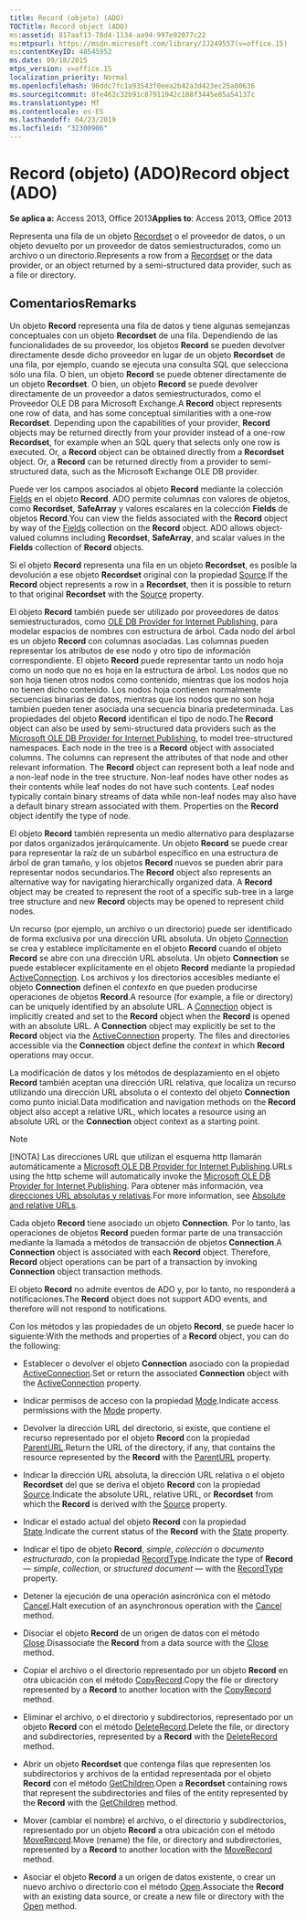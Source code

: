 ```yaml
---
title: Record (objeto) (ADO)
TOCTitle: Record object (ADO)
ms:assetid: 817aaf13-78d4-1134-aa94-997e92077c22
ms:mtpsurl: https://msdn.microsoft.com/library/JJ249557(v=office.15)
ms:contentKeyID: 48545952
ms.date: 09/18/2015
mtps_version: v=office.15
localization_priority: Normal
ms.openlocfilehash: 96ddc7fc1a93543f0eea2b42a3d423ec25a00636
ms.sourcegitcommit: 8fe462c32b91c87911942c188f3445e85a54137c
ms.translationtype: MT
ms.contentlocale: es-ES
ms.lasthandoff: 04/23/2019
ms.locfileid: "32300906"
---
```

# <a name="record-object-ado"></a><span data-ttu-id="12c09-102">Record (objeto) (ADO)</span><span class="sxs-lookup"><span data-stu-id="12c09-102">Record object (ADO)</span></span>


<span data-ttu-id="12c09-103">**Se aplica a:** Access 2013, Office 2013</span><span class="sxs-lookup"><span data-stu-id="12c09-103">**Applies to**: Access 2013, Office 2013</span></span>

<span data-ttu-id="12c09-104">Representa una fila de un objeto [Recordset](recordset-object-ado.md) o el proveedor de datos, o un objeto devuelto por un proveedor de datos semiestructurados, como un archivo o un directorio.</span><span class="sxs-lookup"><span data-stu-id="12c09-104">Represents a row from a [Recordset](recordset-object-ado.md) or the data provider, or an object returned by a semi-structured data provider, such as a file or directory.</span></span>

## <a name="remarks"></a><span data-ttu-id="12c09-105">Comentarios</span><span class="sxs-lookup"><span data-stu-id="12c09-105">Remarks</span></span>

<span data-ttu-id="12c09-p101">Un objeto **Record** representa una fila de datos y tiene algunas semejanzas conceptuales con un objeto **Recordset** de una fila. Dependiendo de las funcionalidades de su proveedor, los objetos **Record** se pueden devolver directamente desde dicho proveedor en lugar de un objeto **Recordset** de una fila, por ejemplo, cuando se ejecuta una consulta SQL que selecciona sólo una fila. O bien, un objeto **Record** se puede obtener directamente de un objeto **Recordset**. O bien, un objeto **Record** se puede devolver directamente de un proveedor a datos semiestructurados, como el Proveedor OLE DB para Microsoft Exchange.</span><span class="sxs-lookup"><span data-stu-id="12c09-p101">A **Record** object represents one row of data, and has some conceptual similarities with a one-row **Recordset**. Depending upon the capabilities of your provider, **Record** objects may be returned directly from your provider instead of a one-row **Recordset**, for example when an SQL query that selects only one row is executed. Or, a **Record** object can be obtained directly from a **Recordset** object. Or, a **Record** can be returned directly from a provider to semi-structured data, such as the Microsoft Exchange OLE DB provider.</span></span>

<span data-ttu-id="12c09-p102">Puede ver los campos asociados al objeto **Record** mediante la colección [Fields](fields-collection-ado.md) en el objeto **Record**. ADO permite columnas con valores de objetos, como **Recordset**, **SafeArray** y valores escalares en la colección **Fields** de objetos **Record**.</span><span class="sxs-lookup"><span data-stu-id="12c09-p102">You can view the fields associated with the **Record** object by way of the [Fields](fields-collection-ado.md) collection on the **Record** object. ADO allows object-valued columns including **Recordset**, **SafeArray**, and scalar values in the **Fields** collection of **Record** objects.</span></span>

<span data-ttu-id="12c09-112">Si el objeto **Record** representa una fila en un objeto **Recordset**, es posible la devolución a ese objeto **Recordset** original con la propiedad [Source](source-property-ado-record.md).</span><span class="sxs-lookup"><span data-stu-id="12c09-112">If the **Record** object represents a row in a **Recordset**, then it is possible to return to that original **Recordset** with the [Source](source-property-ado-record.md) property.</span></span>

<span data-ttu-id="12c09-p103">El objeto **Record** también puede ser utilizado por proveedores de datos semiestructurados, como [OLE DB Provider for Internet Publishing](microsoft-ole-db-provider-for-internet-publishing.md), para modelar espacios de nombres con estructura de árbol. Cada nodo del árbol es un objeto **Record** con columnas asociadas. Las columnas pueden representar los atributos de ese nodo y otro tipo de información correspondiente. El objeto **Record** puede representar tanto un nodo hoja como un nodo que no es hoja en la estructura de árbol. Los nodos que no son hoja tienen otros nodos como contenido, mientras que los nodos hoja no tienen dicho contenido. Los nodos hoja contienen normalmente secuencias binarias de datos, mientras que los nodos que no son hoja también pueden tener asociada una secuencia binaria predeterminada. Las propiedades del objeto **Record** identifican el tipo de nodo.</span><span class="sxs-lookup"><span data-stu-id="12c09-p103">The **Record** object can also be used by semi-structured data providers such as the [Microsoft OLE DB Provider for Internet Publishing](microsoft-ole-db-provider-for-internet-publishing.md), to model tree-structured namespaces. Each node in the tree is a **Record** object with associated columns. The columns can represent the attributes of that node and other relevant information. The **Record** object can represent both a leaf node and a non-leaf node in the tree structure. Non-leaf nodes have other nodes as their contents while leaf nodes do not have such contents. Leaf nodes typically contain binary streams of data while non-leaf nodes may also have a default binary stream associated with them. Properties on the **Record** object identify the type of node.</span></span>

<span data-ttu-id="12c09-p104">El objeto **Record** también representa un medio alternativo para desplazarse por datos organizados jerárquicamente. Un objeto **Record** se puede crear para representar la raíz de un subárbol específico en una estructura de árbol de gran tamaño, y los objetos **Record** nuevos se pueden abrir para representar nodos secundarios.</span><span class="sxs-lookup"><span data-stu-id="12c09-p104">The **Record** object also represents an alternative way for navigating hierarchically organized data. A **Record** object may be created to represent the root of a specific sub-tree in a large tree structure and new **Record** objects may be opened to represent child nodes.</span></span>

<span data-ttu-id="12c09-p105">Un recurso (por ejemplo, un archivo o un directorio) puede ser identificado de forma exclusiva por una dirección URL absoluta. Un objeto [Connection](connection-object-ado.md) se crea y establece implícitamente en el objeto **Record** cuando el objeto **Record** se abre con una dirección URL absoluta. Un objeto **Connection** se puede establecer explícitamente en el objeto **Record** mediante la propiedad [ActiveConnection](activeconnection-property-ado.md). Los archivos y los directorios accesibles mediante el objeto **Connection** definen el *contexto* en que pueden producirse operaciones de objetos **Record**.</span><span class="sxs-lookup"><span data-stu-id="12c09-p105">A resource (for example, a file or directory) can be uniquely identified by an absolute URL. A [Connection](connection-object-ado.md) object is implicitly created and set to the **Record** object when the **Record** is opened with an absolute URL. A **Connection** object may explicitly be set to the **Record** object via the [ActiveConnection](activeconnection-property-ado.md) property. The files and directories accessible via the **Connection** object define the *context* in which **Record** operations may occur.</span></span>

<span data-ttu-id="12c09-126">La modificación de datos y los métodos de desplazamiento en el objeto **Record** también aceptan una dirección URL relativa, que localiza un recurso utilizando una dirección URL absoluta o el contexto del objeto **Connection** como punto inicial.</span><span class="sxs-lookup"><span data-stu-id="12c09-126">Data modification and navigation methods on the **Record** object also accept a relative URL, which locates a resource using an absolute URL or the **Connection** object context as a starting point.</span></span>

> [!NOTE]
> <span data-ttu-id="12c09-127">[!NOTA] Las direcciones URL que utilizan el esquema http llamarán automáticamente a [Microsoft OLE DB Provider for Internet Publishing](microsoft-ole-db-provider-for-internet-publishing.md).</span><span class="sxs-lookup"><span data-stu-id="12c09-127">URLs using the http scheme will automatically invoke the [Microsoft OLE DB Provider for Internet Publishing](microsoft-ole-db-provider-for-internet-publishing.md).</span></span> <span data-ttu-id="12c09-128">Para obtener más información, vea [direcciones URL absolutas y relativas](absolute-and-relative-urls.md).</span><span class="sxs-lookup"><span data-stu-id="12c09-128">For more information, see [Absolute and relative URLs](absolute-and-relative-urls.md).</span></span>



<span data-ttu-id="12c09-p107">Cada objeto **Record** tiene asociado un objeto **Connection**. Por lo tanto, las operaciones de objetos **Record** pueden formar parte de una transacción mediante la llamada a métodos de transacción de objetos **Connection**.</span><span class="sxs-lookup"><span data-stu-id="12c09-p107">A **Connection** object is associated with each **Record** object. Therefore, **Record** object operations can be part of a transaction by invoking **Connection** object transaction methods.</span></span>

<span data-ttu-id="12c09-131">El objeto **Record** no admite eventos de ADO y, por lo tanto, no responderá a notificaciones.</span><span class="sxs-lookup"><span data-stu-id="12c09-131">The **Record** object does not support ADO events, and therefore will not respond to notifications.</span></span>

<span data-ttu-id="12c09-132">Con los métodos y las propiedades de un objeto **Record**, se puede hacer lo siguiente:</span><span class="sxs-lookup"><span data-stu-id="12c09-132">With the methods and properties of a **Record** object, you can do the following:</span></span>

  - <span data-ttu-id="12c09-133">Establecer o devolver el objeto **Connection** asociado con la propiedad [ActiveConnection](activeconnection-property-ado.md).</span><span class="sxs-lookup"><span data-stu-id="12c09-133">Set or return the associated **Connection** object with the [ActiveConnection](activeconnection-property-ado.md) property.</span></span>

  - <span data-ttu-id="12c09-134">Indicar permisos de acceso con la propiedad [Mode](mode-property-ado.md).</span><span class="sxs-lookup"><span data-stu-id="12c09-134">Indicate access permissions with the [Mode](mode-property-ado.md) property.</span></span>

  - <span data-ttu-id="12c09-135">Devolver la dirección URL del directorio, si existe, que contiene el recurso representado por el objeto **Record** con la propiedad [ParentURL](parenturl-property-ado.md).</span><span class="sxs-lookup"><span data-stu-id="12c09-135">Return the URL of the directory, if any, that contains the resource represented by the **Record** with the [ParentURL](parenturl-property-ado.md) property.</span></span>

  - <span data-ttu-id="12c09-136">Indicar la dirección URL absoluta, la dirección URL relativa o el objeto **Recordset** del que se deriva el objeto **Record** con la propiedad [Source](source-property-ado-record.md).</span><span class="sxs-lookup"><span data-stu-id="12c09-136">Indicate the absolute URL, relative URL, or **Recordset** from which the **Record** is derived with the [Source](source-property-ado-record.md) property.</span></span>

  - <span data-ttu-id="12c09-137">Indicar el estado actual del objeto **Record** con la propiedad[ State](state-property-ado.md).</span><span class="sxs-lookup"><span data-stu-id="12c09-137">Indicate the current status of the **Record** with the [State](state-property-ado.md) property.</span></span>

  - <span data-ttu-id="12c09-138">Indicar el tipo de objeto **Record**, *simple*, *colección* o *documento estructurado*, con la propiedad [RecordType](recordtype-property-ado.md).</span><span class="sxs-lookup"><span data-stu-id="12c09-138">Indicate the type of **Record** — *simple*, *collection*, or *structured document* — with the [RecordType](recordtype-property-ado.md) property.</span></span>

  - <span data-ttu-id="12c09-139">Detener la ejecución de una operación asincrónica con el método [Cancel](cancel-method-ado.md).</span><span class="sxs-lookup"><span data-stu-id="12c09-139">Halt execution of an asynchronous operation with the [Cancel](cancel-method-ado.md) method.</span></span>

  - <span data-ttu-id="12c09-140">Disociar el objeto **Record** de un origen de datos con el método [Close](close-method-ado.md).</span><span class="sxs-lookup"><span data-stu-id="12c09-140">Disassociate the **Record** from a data source with the [Close](close-method-ado.md) method.</span></span>

  - <span data-ttu-id="12c09-141">Copiar el archivo o el directorio representado por un objeto **Record** en otra ubicación con el método [CopyRecord](copyrecord-method-ado.md).</span><span class="sxs-lookup"><span data-stu-id="12c09-141">Copy the file or directory represented by a **Record** to another location with the [CopyRecord](copyrecord-method-ado.md) method.</span></span>

  - <span data-ttu-id="12c09-142">Eliminar el archivo, o el directorio y subdirectorios, representado por un objeto **Record** con el método [DeleteRecord](deleterecord-method-ado.md).</span><span class="sxs-lookup"><span data-stu-id="12c09-142">Delete the file, or directory and subdirectories, represented by a **Record** with the [DeleteRecord](deleterecord-method-ado.md) method.</span></span>

  - <span data-ttu-id="12c09-143">Abrir un objeto **Recordset** que contenga filas que representen los subdirectorios y archivos de la entidad representada por el objeto **Record** con el método [GetChildren](getchildren-method-ado.md).</span><span class="sxs-lookup"><span data-stu-id="12c09-143">Open a **Recordset** containing rows that represent the subdirectories and files of the entity represented by the **Record** with the [GetChildren](getchildren-method-ado.md) method.</span></span>

  - <span data-ttu-id="12c09-144">Mover (cambiar el nombre) el archivo, o el directorio y subdirectorios, representado por un objeto **Record** a otra ubicación con el método [MoveRecord](moverecord-method-ado.md).</span><span class="sxs-lookup"><span data-stu-id="12c09-144">Move (rename) the file, or directory and subdirectories, represented by a **Record** to another location with the [MoveRecord](moverecord-method-ado.md) method.</span></span>

  - <span data-ttu-id="12c09-145">Asociar el objeto **Record** a un origen de datos existente, o crear un nuevo archivo o directorio con el método [Open](open-method-ado-record.md).</span><span class="sxs-lookup"><span data-stu-id="12c09-145">Associate the **Record** with an existing data source, or create a new file or directory with the [Open](open-method-ado-record.md) method.</span></span>

